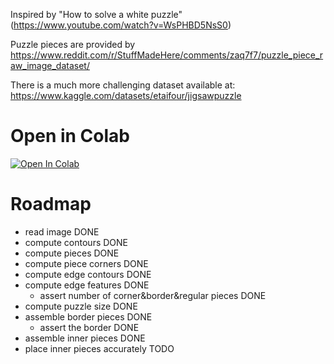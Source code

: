 Inspired by "How to solve a white puzzle" (https://www.youtube.com/watch?v=WsPHBD5NsS0)

Puzzle pieces are provided by https://www.reddit.com/r/StuffMadeHere/comments/zaq7f7/puzzle_piece_raw_image_dataset/

There is a much more challenging dataset available at: https://www.kaggle.com/datasets/etaifour/jigsawpuzzle

# Open in Colab
[![Open In Colab](https://colab.research.google.com/assets/colab-badge.svg)](https://colab.research.google.com/github/gathanase/puzzle/blob/main/solve144.ipynb)

# Roadmap
* read image DONE
* compute contours DONE
* compute pieces DONE
* compute piece corners DONE
* compute edge contours DONE
* compute edge features DONE
  * assert number of corner&border&regular pieces DONE
* compute puzzle size DONE
* assemble border pieces DONE
  * assert the border DONE
* assemble inner pieces DONE
* place inner pieces accurately TODO
